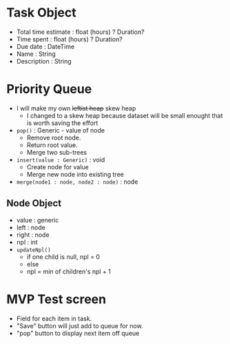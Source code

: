 # Task Object

- Total time estimate : float (hours) ? Duration?
- Time spent : float (hours) ? Duration?
- Due date : DateTime
- Name : String
- Description : String

# Priority Queue

- I will make my own ~~leftist heap~~ skew heap
    - I changed to a skew heap because dataset will be small enought that is worth saving the effort
- `pop()` : Generic - value of node 
   - Remove root node.
   - Return root value.
   - Merge two sub-trees
- `insert(value : Generic)` : void
   - Create node for value
   - Merge new node into existing tree
- `merge(node1 : node, node2 : node)` : node 
## Node Object
- value : generic
- left : node
- right : node
- npl : int
- `updateNpl()`
    - if one child is null, npl = 0
    - else
    - npl = min of children's npl + 1

# MVP Test screen
- Field for each item in task.
- "Save" button will just add to queue for now.
- "pop" button to display next item off queue
